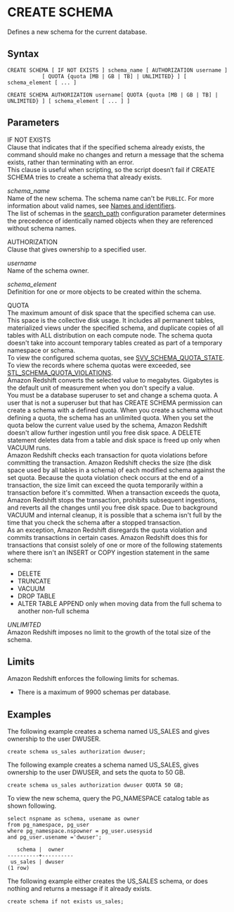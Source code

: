 # CREATE SCHEMA<a name="r_CREATE_SCHEMA"></a>

Defines a new schema for the current database\.

## Syntax<a name="r_CREATE_SCHEMA-synopsis"></a>

```
CREATE SCHEMA [ IF NOT EXISTS ] schema_name [ AUTHORIZATION username ] 
           [ QUOTA {quota [MB | GB | TB] | UNLIMITED} ] [ schema_element [ ... ] 

CREATE SCHEMA AUTHORIZATION username[ QUOTA {quota [MB | GB | TB] | UNLIMITED} ] [ schema_element [ ... ] ]
```

## Parameters<a name="r_CREATE_SCHEMA-parameters"></a>

 IF NOT EXISTS   
Clause that indicates that if the specified schema already exists, the command should make no changes and return a message that the schema exists, rather than terminating with an error\.  
This clause is useful when scripting, so the script doesn’t fail if CREATE SCHEMA tries to create a schema that already exists\.

 *schema\_name*   
Name of the new schema\. The schema name can't be `PUBLIC`\. For more information about valid names, see [Names and identifiers](r_names.md)\.  
The list of schemas in the [search\_path](r_search_path.md) configuration parameter determines the precedence of identically named objects when they are referenced without schema names\.

AUTHORIZATION   
Clause that gives ownership to a specified user\.

 *username*   
Name of the schema owner\.

 *schema\_element*   
Definition for one or more objects to be created within the schema\.

QUOTA  
The maximum amount of disk space that the specified schema can use\. This space is the collective disk usage\. It includes all permanent tables, materialized views under the specified schema, and duplicate copies of all tables with ALL distribution on each compute node\. The schema quota doesn't take into account temporary tables created as part of a temporary namespace or schema\.   
To view the configured schema quotas, see [SVV\_SCHEMA\_QUOTA\_STATE](r_SVV_SCHEMA_QUOTA_STATE.md)\.  
To view the records where schema quotas were exceeded, see [STL\_SCHEMA\_QUOTA\_VIOLATIONS](r_STL_SCHEMA_QUOTA_VIOLATIONS.md)\.  
Amazon Redshift converts the selected value to megabytes\. Gigabytes is the default unit of measurement when you don't specify a value\.  
You must be a database superuser to set and change a schema quota\. A user that is not a superuser but that has CREATE SCHEMA permission can create a schema with a defined quota\. When you create a schema without defining a quota, the schema has an unlimited quota\. When you set the quota below the current value used by the schema, Amazon Redshift doesn't allow further ingestion until you free disk space\. A DELETE statement deletes data from a table and disk space is freed up only when VACUUM runs\.   
Amazon Redshift checks each transaction for quota violations before committing the transaction\. Amazon Redshift checks the size \(the disk space used by all tables in a schema\) of each modified schema against the set quota\. Because the quota violation check occurs at the end of a transaction, the size limit can exceed the quota temporarily within a transaction before it's committed\. When a transaction exceeds the quota, Amazon Redshift stops the transaction, prohibits subsequent ingestions, and reverts all the changes until you free disk space\. Due to background VACUUM and internal cleanup, it is possible that a schema isn't full by the time that you check the schema after a stopped transaction\.   
As an exception, Amazon Redshift disregards the quota violation and commits transactions in certain cases\. Amazon Redshift does this for transactions that consist solely of one or more of the following statements where there isn't an INSERT or COPY ingestion statement in the same schema:  
+ DELETE
+ TRUNCATE
+ VACUUM
+ DROP TABLE
+ ALTER TABLE APPEND only when moving data from the full schema to another non\-full schema

 *UNLIMITED*   
Amazon Redshift imposes no limit to the growth of the total size of the schema\.

## Limits<a name="r_CREATE_SCHEMA-limit"></a>

Amazon Redshift enforces the following limits for schemas\.
+ There is a maximum of 9900 schemas per database\.

## Examples<a name="r_CREATE_SCHEMA-examples"></a>

The following example creates a schema named US\_SALES and gives ownership to the user DWUSER\.

```
create schema us_sales authorization dwuser;
```

The following example creates a schema named US\_SALES, gives ownership to the user DWUSER, and sets the quota to 50 GB\.

```
create schema us_sales authorization dwuser QUOTA 50 GB;
```

To view the new schema, query the PG\_NAMESPACE catalog table as shown following\.

```
select nspname as schema, usename as owner
from pg_namespace, pg_user
where pg_namespace.nspowner = pg_user.usesysid
and pg_user.usename ='dwuser';

   schema |  owner
----------+----------
 us_sales | dwuser
(1 row)
```

The following example either creates the US\_SALES schema, or does nothing and returns a message if it already exists\.

```
create schema if not exists us_sales;
```
